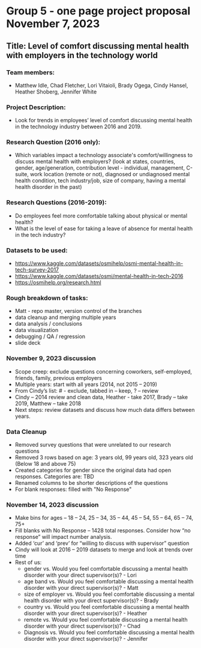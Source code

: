 # Group 5 - one page project proposal November 7, 2023
## Title: Level of comfort discussing mental health with employers in the technology world
### Team members: 
- Matthew Idle, Chad Fletcher, Lori Vitaioli, Brady Ogega, Cindy Hansel, Heather Shoberg, Jennifer White
### Project Description: 
- Look for trends in employees’ level of comfort discussing mental health in the technology industry between 2016 and 2019.

### Research Question (2016 only):
- Which variables impact a technology associate's comfort/willingness to discuss mental health with employers? (look at states, countries, gender, age/generation, contribution level - individual, management, C-suite, work location (remote or not), diagnosed or undiagnosed mental health condition, tech industry/job, size of company, having a mental health disorder in the past)

### Research Questions (2016-2019):
- Do employees feel more comfortable talking about physical or mental health?
- What is the level of ease for taking a leave of absence for mental health in the tech industry?

### Datasets to be used: 
- https://www.kaggle.com/datasets/osmihelp/osmi-mental-health-in-tech-survey-2017
- https://www.kaggle.com/datasets/osmi/mental-health-in-tech-2016
- https://osmihelp.org/research.html

### Rough breakdown of tasks:
- Matt - repo master, version control of the branches
- data cleanup and merging multiple years
- data analysis / conclusions
- data visualization 
- debugging / QA / regression
- slide deck

### November 9, 2023 discussion
- Scope creep: exclude questions concerning coworkers, self-employed, friends, family, previous employers
- Multiple years: start with all years (2014, not 2015 – 2019)
- From Cindy’s list:  # - exclude, tabbed in – keep, ? – review
- Cindy – 2014 review and clean data, Heather - take 2017, Brady – take 2019, Matthew – take 2018
- Next steps: review datasets and discuss how much data differs between years.

### Data Cleanup
- Removed survey questions that were unrelated to our research questions
- Removed 3 rows based on age: 3 years old, 99 years old, 323 years old (Below 18 and above 75)
- Created categories for gender since the original data had open responses. Categories are: TBD
- Renamed columns to be shorter descriptions of the questions
- For blank responses: filled with "No Response"


### November 14, 2023 discussion
  -	Make bins for ages – 18 – 24, 25 – 34, 35 – 44, 45 – 54, 55 – 64, 65 – 74, 75+
  -	Fill blanks with No Response – 1428 total responses. Consider how “no response” will impact number analysis.
  -	Added ‘cur’ and ‘prev’ for “willing to discuss with supervisor” question
  -	Cindy will look at 2016 – 2019 datasets to merge and look at trends over time
  -	Rest of us: 
    -	gender vs. Would you feel comfortable discussing a mental health disorder with your direct supervisor(s)?  - Lori
    -	age band vs. Would you feel comfortable discussing a mental health disorder with your direct supervisor(s)?  - Matt
    -	size of employer vs. Would you feel comfortable discussing a mental health disorder with your direct supervisor(s)?  - Brady
    -	country vs. Would you feel comfortable discussing a mental health disorder with your direct supervisor(s)? - Heather
    - remote vs. Would you feel comfortable discussing a mental health disorder with your direct supervisor(s)?  - Chad
    -	Diagnosis vs. Would you feel comfortable discussing a mental health disorder with your direct supervisor(s)?  - Jennifer
